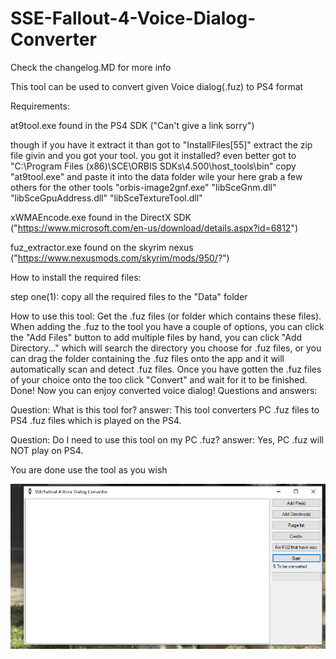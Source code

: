 # SSE-Fallout-4-Voice-Dialog-Converter

Check the changelog.MD for more info

This tool can be used to convert given Voice dialog(.fuz) to PS4 format

Requirements:

at9tool.exe found in the PS4 SDK ("Can't give a link sorry")

though if you have it extract it than got to "InstallFiles\[55]" extract the zip file givin and you got your tool.
you got it installed? even better got to "C:\Program Files (x86)\SCE\ORBIS SDKs\4.500\host_tools\bin"
copy "at9tool.exe" and paste it into the data folder
wile your here grab a few others for the other tools
"orbis-image2gnf.exe" "libSceGnm.dll" "libSceGpuAddress.dll" "libSceTextureTool.dll"

xWMAEncode.exe found in the DirectX SDK ("https://www.microsoft.com/en-us/download/details.aspx?id=6812")

fuz_extractor.exe found on the skyrim nexus ("https://www.nexusmods.com/skyrim/mods/950/?")

How to install the required files:

step one(1): copy all the required files to the "Data" folder

How to use this tool:
Get the .fuz files (or folder which contains these files).
When adding the .fuz to the tool you have a couple of options, you can click the "Add Files" button to add multiple files by hand, you can click "Add Directory..." which will search the directory you choose for .fuz files, or you can drag the folder containing the .fuz files onto the app and it will automatically scan and detect .fuz files.
Once you have gotten the .fuz files of your choice onto the too click "Convert" and wait for it to be finished.
Done! Now you can enjoy converted voice dialog!
Questions and answers:

Question: What is this tool for?
answer: This tool converters PC .fuz files to PS4 .fuz files which is played on the PS4.

Question: Do I need to use this tool on my PC .fuz?
answer: Yes, PC .fuz will NOT play on PS4.

You are done use the tool as you wish

![Screenshot](Main.PNG)
